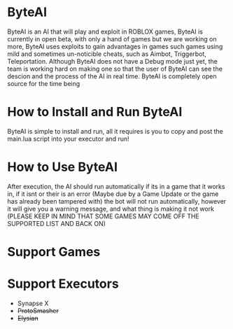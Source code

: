 # ByteAI

ByteAI is an AI that will play and exploit in ROBLOX games, ByteAI is currently in open beta, with only a hand of games but we are working on more, ByteAI uses exploits to gain advantages in games such games using mild and sometimes un-noticible cheats, such as Aimbot, Triggerbot, Teleportation. Although ByteAI does not have a Debug mode just yet, the team is working hard on making one so that the user of ByteAI can see the descion and the process of the AI in real time. ByteAI is completely open source for the time being

# How to Install and Run ByteAI

ByteAI is simple to install and run, all it requires is you to copy and post the main.lua script into your executor and run!

# How to Use ByteAI

After execution, the AI should run automatically if its in a game that it works in, if it isnt or their is an error (Maybe due by a Game Update or the game has already been tampered with) the bot will not run automatically, however it will give you a warning message, and what thing is making it not work (PLEASE KEEP IN MIND THAT SOME GAMES MAY COME OFF THE SUPPORTED LIST AND BACK ON)

# Support Games



# Support Executors
 * Synapse X
 * ~~ProtoSmasher~~
 * ~~Elysian~~

